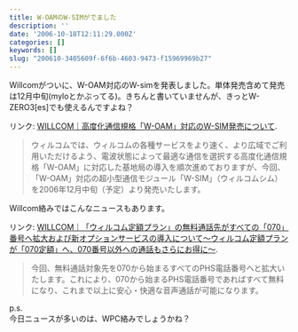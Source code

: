 ```yaml
---
title: W-OAMのW-SIMがでました
description: ''
date: '2006-10-18T12:11:29.000Z'
categories: []
keywords: []
slug: "200610-3405609f-6f6b-4603-9473-f15969969b27"
---
```

Willcomがついに、W-OAM対応のW-simを発表しました。単体発売含めて発売は12月中旬(myloとかぶってる)。きちんと書いていませんが、きっとW-ZERO3\[es\]でも使えるんですよね？

リンク: [WILLCOM｜高度化通信規格「W-OAM」対応のW-SIM発売について](http://www.willcom-inc.com/ja/corporate/press/2006/10/18/index_03.html?ref=rdf "WILLCOM｜高度化通信規格「W-OAM」対応のW-SIM発売について").

> ウィルコムでは、ウィルコムの各種サービスをより速く、より広域でご利用いただけるよう、電波状態によって最適な通信を選択する高度化通信規格「W-OAM」に対応した基地局の導入を順次進めておりますが、今回、「W-OAM」対応の超小型通信モジュール「W-SIM」（ウィルコムシム）を2006年12月中旬（予定）より発売いたします。

Willcom絡みではこんなニュースもあります。

リンク: [WILLCOM｜「ウィルコム定額プラン」の無料通話先がすべての「070」番号へ拡大および新オプションサービスの導入について～ウィルコム定額プランが「070定額」へ、070番号以外への通話もさらにお得に～](http://www.willcom-inc.com/ja/corporate/press/2006/10/18/index.html?ref=rdf "WILLCOM｜「ウィルコム定額プラン」の無料通話先がすべての「070」番号へ拡大および新オプションサービスの導入について～ウィルコム定額プランが「070定額」へ、070番号以外への通話もさらにお得に～").

> 今回、無料通話対象先を070から始まるすべてのPHS電話番号へと拡大いたします。これにより、070から始まるPHS電話番号であればすべて無料になり、これまで以上に安心・快適な音声通話が可能になります。

p.s.  
今日ニュースが多いのは、WPC絡みでしょうかね？